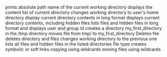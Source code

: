 prints absolute path name of the current working directory
displays the content list of current directory
changes working directory to user's home directory
display current directory contents in long format
displays current directory contents, including hidden files
lists files and hidden files in long format and displays user and group id 
creates a directory my_first_directory in the /tmp directory
moves file from tmp/ to my_first_directory
Deletes file
deletes directory and files
changes working directory to the previous one
lists all files and hidden files in the listed directories
file type
creates symbolic or soft links
copying using wildcards
moving files using wildcards
